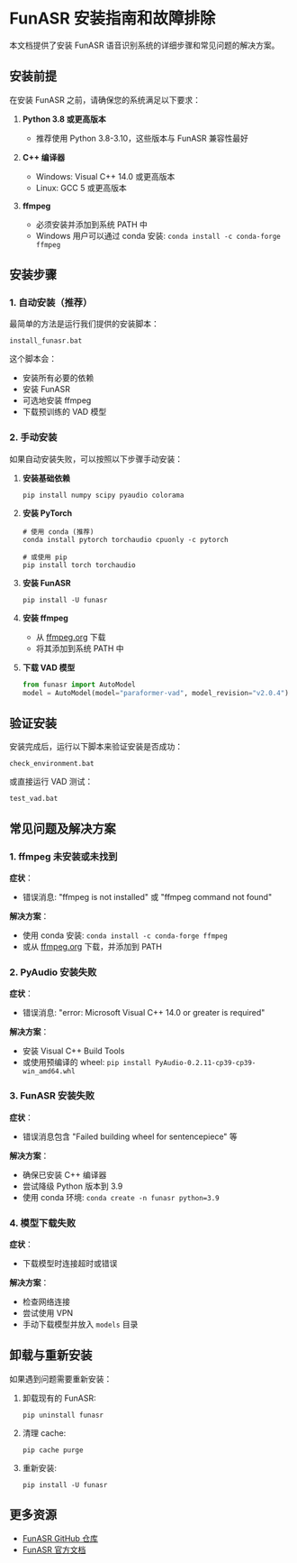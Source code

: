 # FunASR 安装指南和故障排除

本文档提供了安装 FunASR 语音识别系统的详细步骤和常见问题的解决方案。

## 安装前提

在安装 FunASR 之前，请确保您的系统满足以下要求：

1. **Python 3.8 或更高版本**
   - 推荐使用 Python 3.8-3.10，这些版本与 FunASR 兼容性最好

2. **C++ 编译器**
   - Windows: Visual C++ 14.0 或更高版本
   - Linux: GCC 5 或更高版本

3. **ffmpeg**
   - 必须安装并添加到系统 PATH 中
   - Windows 用户可以通过 conda 安装: `conda install -c conda-forge ffmpeg`

## 安装步骤

### 1. 自动安装（推荐）

最简单的方法是运行我们提供的安装脚本：

```
install_funasr.bat
```

这个脚本会：
- 安装所有必要的依赖
- 安装 FunASR
- 可选地安装 ffmpeg
- 下载预训练的 VAD 模型

### 2. 手动安装

如果自动安装失败，可以按照以下步骤手动安装：

1. **安装基础依赖**
   ```
   pip install numpy scipy pyaudio colorama
   ```

2. **安装 PyTorch**
   ```
   # 使用 conda (推荐)
   conda install pytorch torchaudio cpuonly -c pytorch

   # 或使用 pip
   pip install torch torchaudio
   ```

3. **安装 FunASR**
   ```
   pip install -U funasr
   ```

4. **安装 ffmpeg**
   - 从 [ffmpeg.org](https://ffmpeg.org/download.html) 下载
   - 将其添加到系统 PATH 中

5. **下载 VAD 模型**
   ```python
   from funasr import AutoModel
   model = AutoModel(model="paraformer-vad", model_revision="v2.0.4")
   ```

## 验证安装

安装完成后，运行以下脚本来验证安装是否成功：

```
check_environment.bat
```

或直接运行 VAD 测试：

```
test_vad.bat
```

## 常见问题及解决方案

### 1. ffmpeg 未安装或未找到

**症状**：
- 错误消息: "ffmpeg is not installed" 或 "ffmpeg command not found"

**解决方案**：
- 使用 conda 安装: `conda install -c conda-forge ffmpeg`
- 或从 [ffmpeg.org](https://ffmpeg.org/download.html) 下载，并添加到 PATH

### 2. PyAudio 安装失败

**症状**：
- 错误消息: "error: Microsoft Visual C++ 14.0 or greater is required"

**解决方案**：
- 安装 Visual C++ Build Tools
- 或使用预编译的 wheel: `pip install PyAudio-0.2.11-cp39-cp39-win_amd64.whl`

### 3. FunASR 安装失败

**症状**：
- 错误消息包含 "Failed building wheel for sentencepiece" 等

**解决方案**：
- 确保已安装 C++ 编译器
- 尝试降级 Python 版本到 3.9
- 使用 conda 环境: `conda create -n funasr python=3.9`

### 4. 模型下载失败

**症状**：
- 下载模型时连接超时或错误

**解决方案**：
- 检查网络连接
- 尝试使用 VPN
- 手动下载模型并放入 `models` 目录

## 卸载与重新安装

如果遇到问题需要重新安装：

1. 卸载现有的 FunASR:
   ```
   pip uninstall funasr
   ```

2. 清理 cache:
   ```
   pip cache purge
   ```

3. 重新安装:
   ```
   pip install -U funasr
   ```

## 更多资源

- [FunASR GitHub 仓库](https://github.com/alibaba-damo-academy/FunASR)
- [FunASR 官方文档](https://funasr.readthedocs.io/)
